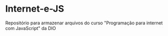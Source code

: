 # Internet-e-JS
 Repositório para armazenar arquivos do curso "Programação para internet com JavaScript" da DIO
